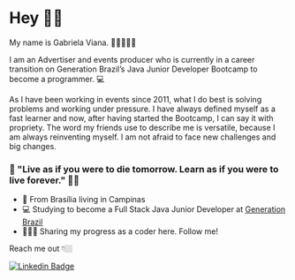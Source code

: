 

# Hey 👋🏻

My name is Gabriela Viana. 👩🏻‍🦱🇧🇷

I am an Advertiser and events producer who is currently in a career transition on Generation Brazil’s Java Junior Developer Bootcamp to become a programmer. 💻

As I have been working in events since 2011, what I do best is solving problems and working under pressure. I have always defined myself as a fast learner and now, after having started the Bootcamp, I can say it with propriety.
The word my friends use to describe me is versatile, because I am always reinventing myself. I am not afraid to face new challenges and big changes.

### 🎯 "Live as if you were to die tomorrow. Learn as if you were to live forever." 🧠💭

- 📍 From Brasília living in Campinas
- 💻 Studying to become a Full Stack Java Junior Developer at [Generation Brazil](https://brazil.generation.org/)
- 👩🏻‍💻 Sharing my progress as a coder here. Follow me!

Reach me out 👇🏼

[![Linkedin Badge](https://img.shields.io/badge/-LinkedIn-blue?style=flat-square&logo=Linkedin&logoColor=white&link=https://www.linkedin.com/in/gabrielaviana/)](https://www.linkedin.com/in/gabrielaviana/)
